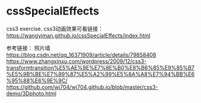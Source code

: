 # cssSpecialEffects
css3 exercise.
css3动画效果可看链接：https://wangyiman.github.io/cssSpecialEffects/index.html



参考链接：
照片墙
https://blog.csdn.net/qq_16371909/article/details/79858408
https://www.zhangxinxu.com/wordpress/2009/12/css3-transformtransition%E5%AE%9E%E7%8E%B0%E8%B6%85%E9%85%B7%E5%9B%BE%E7%89%87%E5%A2%99%E5%8A%A8%E7%94%BB%E6%95%88%E6%9E%9C/
https://github.com/wj704/wj704.github.io/blob/master/css3-demo/3Dphoto.html
